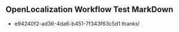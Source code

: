 ## OpenLocalization Workflow Test MarkDown
* e94240f2-ad36-4da6-b451-7f343f63c5d1 thanks!

<!--HONumber=Aug16_HO4-->


